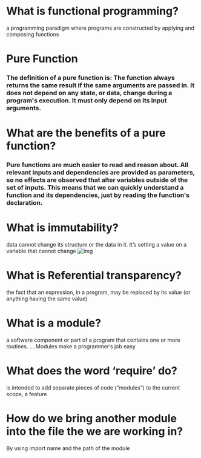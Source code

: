 # What is functional programming?
 a programming paradigm where programs are constructed by applying and composing functions

# Pure Function

### The definition of a pure function is: The function always returns the same result if the same arguments are passed in. It does not depend on any state, or data, change during a program's execution. It must only depend on its input arguments.

# What are the benefits of a pure function?
### Pure functions are much easier to read and reason about. All relevant inputs and dependencies are provided as parameters, so no effects are observed that alter variables outside of the set of inputs. This means that we can quickly understand a function and its dependencies, just by reading the function's declaration.

# What is immutability?
data cannot change its structure or the data in it. It’s setting a value on a variable that cannot change
![img](https://www.programcreek.com/wp-content/uploads/2013/07/java-string-pool.jpeg)
# What is Referential transparency?
the fact that an expression, in a program, may be replaced by its value (or anything having the same value)

# What is a module?
a software component or part of a program that contains one or more routines. … Modules make a programmer’s job easy

# What does the word ‘require’ do?
 is intended to add separate pieces of code (“modules”) to the current scope, a feature 

# How do we bring another module into the file the we are working in?
By using import name and the path of the module
